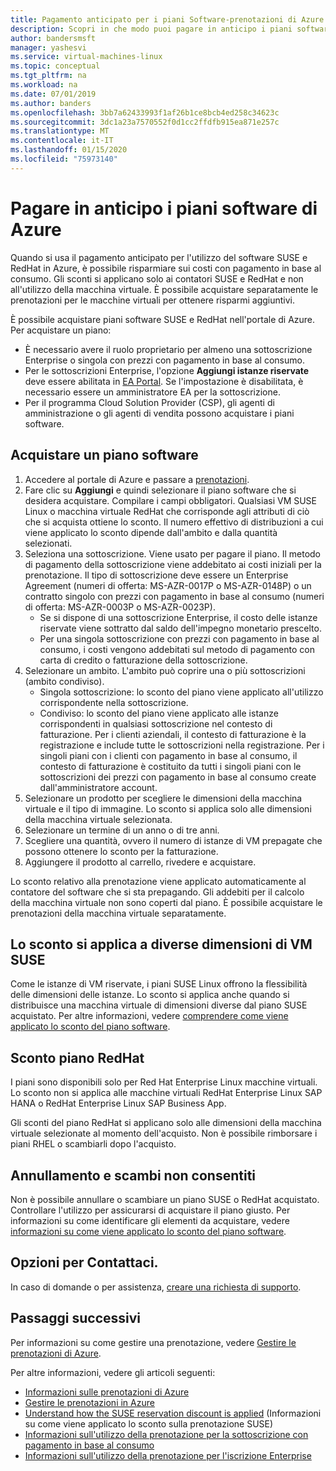 ```yaml
---
title: Pagamento anticipato per i piani Software-prenotazioni di Azure
description: Scopri in che modo puoi pagare in anticipo i piani software per risparmiare denaro rispetto ai costi con pagamento in base al consumo.
author: bandersmsft
manager: yashesvi
ms.service: virtual-machines-linux
ms.topic: conceptual
ms.tgt_pltfrm: na
ms.workload: na
ms.date: 07/01/2019
ms.author: banders
ms.openlocfilehash: 3bb7a62433993f1af26b1ce8bcb4ed258c34623c
ms.sourcegitcommit: 3dc1a23a7570552f0d1cc2ffdfb915ea871e257c
ms.translationtype: MT
ms.contentlocale: it-IT
ms.lasthandoff: 01/15/2020
ms.locfileid: "75973140"
---
```

# <a name="prepay-for-azure-software-plans"></a>Pagare in anticipo i piani software di Azure

Quando si usa il pagamento anticipato per l'utilizzo del software SUSE e RedHat in Azure, è possibile risparmiare sui costi con pagamento in base al consumo. Gli sconti si applicano solo ai contatori SUSE e RedHat e non all'utilizzo della macchina virtuale. È possibile acquistare separatamente le prenotazioni per le macchine virtuali per ottenere risparmi aggiuntivi.

È possibile acquistare piani software SUSE e RedHat nell'portale di Azure. Per acquistare un piano:

- È necessario avere il ruolo proprietario per almeno una sottoscrizione Enterprise o singola con prezzi con pagamento in base al consumo.
- Per le sottoscrizioni Enterprise, l'opzione **Aggiungi istanze riservate** deve essere abilitata in [EA Portal](https://ea.azure.com/). Se l'impostazione è disabilitata, è necessario essere un amministratore EA per la sottoscrizione.
- Per il programma Cloud Solution Provider (CSP), gli agenti di amministrazione o gli agenti di vendita possono acquistare i piani software.

## <a name="buy-a-software-plan"></a>Acquistare un piano software

1. Accedere al portale di Azure e passare a [prenotazioni](https://portal.azure.com/#blade/Microsoft_Azure_Reservations/ReservationsBrowseBlade).
2. Fare clic su **Aggiungi** e quindi selezionare il piano software che si desidera acquistare.
Compilare i campi obbligatori. Qualsiasi VM SUSE Linux o macchina virtuale RedHat che corrisponde agli attributi di ciò che si acquista ottiene lo sconto. Il numero effettivo di distribuzioni a cui viene applicato lo sconto dipende dall'ambito e dalla quantità selezionati.
3. Seleziona una sottoscrizione. Viene usato per pagare il piano.
Il metodo di pagamento della sottoscrizione viene addebitato ai costi iniziali per la prenotazione. Il tipo di sottoscrizione deve essere un Enterprise Agreement (numeri di offerta: MS-AZR-0017P o MS-AZR-0148P) o un contratto singolo con prezzi con pagamento in base al consumo (numeri di offerta: MS-AZR-0003P o MS-AZR-0023P).
    - Se si dispone di una sottoscrizione Enterprise, il costo delle istanze riservate viene sottratto dal saldo dell'impegno monetario prescelto.
    - Per una singola sottoscrizione con prezzi con pagamento in base al consumo, i costi vengono addebitati sul metodo di pagamento con carta di credito o fatturazione della sottoscrizione.
4. Selezionare un ambito. L'ambito può coprire una o più sottoscrizioni (ambito condiviso).
    - Singola sottoscrizione: lo sconto del piano viene applicato all'utilizzo corrispondente nella sottoscrizione.
    - Condiviso: lo sconto del piano viene applicato alle istanze corrispondenti in qualsiasi sottoscrizione nel contesto di fatturazione. Per i clienti aziendali, il contesto di fatturazione è la registrazione e include tutte le sottoscrizioni nella registrazione. Per i singoli piani con i clienti con pagamento in base al consumo, il contesto di fatturazione è costituito da tutti i singoli piani con le sottoscrizioni dei prezzi con pagamento in base al consumo create dall'amministratore account.
5. Selezionare un prodotto per scegliere le dimensioni della macchina virtuale e il tipo di immagine. Lo sconto si applica solo alle dimensioni della macchina virtuale selezionata.
6. Selezionare un termine di un anno o di tre anni.
7. Scegliere una quantità, ovvero il numero di istanze di VM prepagate che possono ottenere lo sconto per la fatturazione.
8. Aggiungere il prodotto al carrello, rivedere e acquistare.

Lo sconto relativo alla prenotazione viene applicato automaticamente al contatore del software che si sta prepagando. Gli addebiti per il calcolo della macchina virtuale non sono coperti dal piano. È possibile acquistare le prenotazioni della macchina virtuale separatamente.

## <a name="discount-applies-to-different-suse-vm-sizes"></a>Lo sconto si applica a diverse dimensioni di VM SUSE

Come le istanze di VM riservate, i piani SUSE Linux offrono la flessibilità delle dimensioni delle istanze. Lo sconto si applica anche quando si distribuisce una macchina virtuale di dimensioni diverse dal piano SUSE acquistato. Per altre informazioni, vedere [comprendere come viene applicato lo sconto del piano software](../../cost-management-billing/reservations/understand-suse-reservation-charges.md).

## <a name="redhat-plan-discount"></a>Sconto piano RedHat

I piani sono disponibili solo per Red Hat Enterprise Linux macchine virtuali. Lo sconto non si applica alle macchine virtuali RedHat Enterprise Linux SAP HANA o RedHat Enterprise Linux SAP Business App.

Gli sconti del piano RedHat si applicano solo alle dimensioni della macchina virtuale selezionate al momento dell'acquisto. Non è possibile rimborsare i piani RHEL o scambiarli dopo l'acquisto.


## <a name="cancellation-and-exchanges-not-allowed"></a>Annullamento e scambi non consentiti

Non è possibile annullare o scambiare un piano SUSE o RedHat acquistato. Controllare l'utilizzo per assicurarsi di acquistare il piano giusto. Per informazioni su come identificare gli elementi da acquistare, vedere [informazioni su come viene applicato lo sconto del piano software](../../cost-management-billing/reservations/understand-suse-reservation-charges.md).

## <a name="need-help-contact-us"></a>Opzioni per Contattaci.

In caso di domande o per assistenza, [creare una richiesta di supporto](https://portal.azure.com/#blade/Microsoft_Azure_Support/HelpAndSupportBlade/newsupportrequest).

## <a name="next-steps"></a>Passaggi successivi

Per informazioni su come gestire una prenotazione, vedere [Gestire le prenotazioni di Azure](../../cost-management-billing/reservations/manage-reserved-vm-instance.md).

Per altre informazioni, vedere gli articoli seguenti:

- [Informazioni sulle prenotazioni di Azure](../../cost-management-billing/reservations/save-compute-costs-reservations.md)
- [Gestire le prenotazioni in Azure](../../cost-management-billing/reservations/manage-reserved-vm-instance.md)
- [Understand how the SUSE reservation discount is applied](../../cost-management-billing/reservations/understand-suse-reservation-charges.md) (Informazioni su come viene applicato lo sconto sulla prenotazione SUSE)
- [Informazioni sull'utilizzo della prenotazione per la sottoscrizione con pagamento in base al consumo](../../cost-management-billing/reservations/understand-reserved-instance-usage.md)
- [Informazioni sull'utilizzo della prenotazione per l'iscrizione Enterprise](../../cost-management-billing/reservations/understand-reserved-instance-usage-ea.md)
